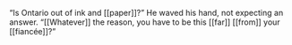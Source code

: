 “Is Ontario out of ink and [[paper]]?” He waved his hand, not expecting an answer. “[[Whatever]] the reason, you have to be this [[far]] [[from]] your [[fiancée]]?”